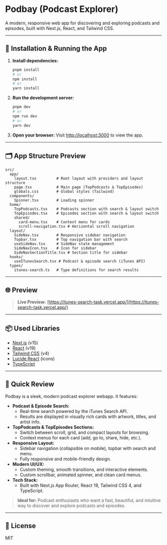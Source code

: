 # Podbay (Podcast Explorer)

A modern, responsive web app for discovering and exploring podcasts and episodes, built with Next.js, React, and Tailwind CSS.

---

## 🚀 Installation & Running the App

1. **Install dependencies:**
   ```bash
   pnpm install
   # or
   npm install
   # or
   yarn install
   ```

2. **Run the development server:**
   ```bash
   pnpm dev
   # or
   npm run dev
   # or
   yarn dev
   ```

3. **Open your browser:**
   Visit [http://localhost:3000](http://localhost:3000) to view the app.

---

## 🗂️ App Structure Preview

```
src/
  app/
    layout.tsx         # Root layout with providers and layout structure
    page.tsx           # Main page (TopPodcasts & TopEpisodes)
    globals.css        # Global styles (Tailwind)
  components/
    Spinner.tsx        # Loading spinner
  home/
    TopPodcasts.tsx    # Podcasts section with search & layout switch
    TopEpisodes.tsx    # Episodes section with search & layout switch
    shared/
      card-menu.tsx    # Context menu for cards
      scroll-navigation.tsx # Horizontal scroll navigation
  layout/
    SideNav.tsx        # Responsive sidebar navigation
    Topbar.tsx         # Top navigation bar with search
    useSideNav.tsx     # SideNav state management
    SideNavIcon.tsx    # Icon for sidebar
    SideNavSectionTitle.tsx # Section title for sidebar
  hooks/
    useITunesSearch.tsx # Podcast & episode search (iTunes API)
  types/
    itunes-search.ts   # Type definitions for search results
```

---

## 🌐 Preview

> **Live Preview:** [https://itunes-search-task.vercel.app/](https://itunes-search-task.vercel.app/)

---

## 📦 Used Libraries

- [Next.js](https://nextjs.org/) (v15)
- [React](https://react.dev/) (v19)
- [Tailwind CSS](https://tailwindcss.com/) (v4)
- [Lucide React](https://lucide.dev/icons/) (icons)
- [TypeScript](https://www.typescriptlang.org/)

---

## 📝 Quick Review

Podbay is a sleek, modern podcast explorer webapp. It features:

- **Podcast & Episode Search:**
  - Real-time search powered by the iTunes Search API.
  - Results are displayed in visually rich cards with artwork, titles, and artist info.
- **TopPodcasts & TopEpisodes Sections:**
  - Switch between scroll, grid, and compact layouts for browsing.
  - Context menus for each card (add, go to, share, hide, etc.).
- **Responsive Layout:**
  - Sidebar navigation (collapsible on mobile), topbar with search and menu.
  - Fully responsive and mobile-friendly design.
- **Modern UI/UX:**
  - Custom theming, smooth transitions, and interactive elements.
  - Custom scrollbar, animated spinner, and clean card menus.
- **Tech Stack:**
  - Built with Next.js App Router, React 19, Tailwind CSS 4, and TypeScript.

> **Ideal for:** Podcast enthusiasts who want a fast, beautiful, and intuitive way to discover and explore podcasts and episodes.

---

## 📄 License

MIT
